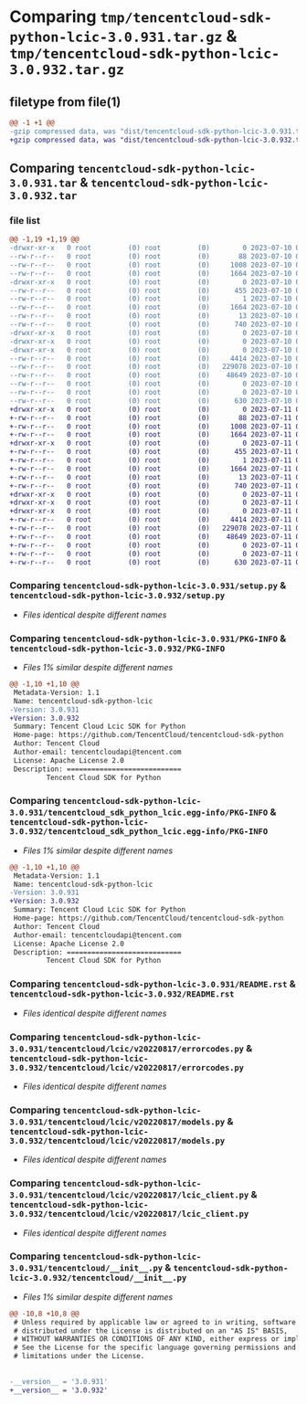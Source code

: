 # Comparing `tmp/tencentcloud-sdk-python-lcic-3.0.931.tar.gz` & `tmp/tencentcloud-sdk-python-lcic-3.0.932.tar.gz`

## filetype from file(1)

```diff
@@ -1 +1 @@
-gzip compressed data, was "dist/tencentcloud-sdk-python-lcic-3.0.931.tar", last modified: Mon Jul 10 00:43:24 2023, max compression
+gzip compressed data, was "dist/tencentcloud-sdk-python-lcic-3.0.932.tar", last modified: Tue Jul 11 00:48:37 2023, max compression
```

## Comparing `tencentcloud-sdk-python-lcic-3.0.931.tar` & `tencentcloud-sdk-python-lcic-3.0.932.tar`

### file list

```diff
@@ -1,19 +1,19 @@
-drwxr-xr-x   0 root         (0) root         (0)        0 2023-07-10 00:43:24.000000 tencentcloud-sdk-python-lcic-3.0.931/
--rw-r--r--   0 root         (0) root         (0)       88 2023-07-10 00:43:24.000000 tencentcloud-sdk-python-lcic-3.0.931/setup.cfg
--rw-r--r--   0 root         (0) root         (0)     1008 2023-07-10 00:43:24.000000 tencentcloud-sdk-python-lcic-3.0.931/setup.py
--rw-r--r--   0 root         (0) root         (0)     1664 2023-07-10 00:43:24.000000 tencentcloud-sdk-python-lcic-3.0.931/PKG-INFO
-drwxr-xr-x   0 root         (0) root         (0)        0 2023-07-10 00:43:24.000000 tencentcloud-sdk-python-lcic-3.0.931/tencentcloud_sdk_python_lcic.egg-info/
--rw-r--r--   0 root         (0) root         (0)      455 2023-07-10 00:43:24.000000 tencentcloud-sdk-python-lcic-3.0.931/tencentcloud_sdk_python_lcic.egg-info/SOURCES.txt
--rw-r--r--   0 root         (0) root         (0)        1 2023-07-10 00:43:24.000000 tencentcloud-sdk-python-lcic-3.0.931/tencentcloud_sdk_python_lcic.egg-info/dependency_links.txt
--rw-r--r--   0 root         (0) root         (0)     1664 2023-07-10 00:43:24.000000 tencentcloud-sdk-python-lcic-3.0.931/tencentcloud_sdk_python_lcic.egg-info/PKG-INFO
--rw-r--r--   0 root         (0) root         (0)       13 2023-07-10 00:43:24.000000 tencentcloud-sdk-python-lcic-3.0.931/tencentcloud_sdk_python_lcic.egg-info/top_level.txt
--rw-r--r--   0 root         (0) root         (0)      740 2023-07-10 00:43:24.000000 tencentcloud-sdk-python-lcic-3.0.931/README.rst
-drwxr-xr-x   0 root         (0) root         (0)        0 2023-07-10 00:43:24.000000 tencentcloud-sdk-python-lcic-3.0.931/tencentcloud/
-drwxr-xr-x   0 root         (0) root         (0)        0 2023-07-10 00:43:24.000000 tencentcloud-sdk-python-lcic-3.0.931/tencentcloud/lcic/
-drwxr-xr-x   0 root         (0) root         (0)        0 2023-07-10 00:43:24.000000 tencentcloud-sdk-python-lcic-3.0.931/tencentcloud/lcic/v20220817/
--rw-r--r--   0 root         (0) root         (0)     4414 2023-07-10 00:43:24.000000 tencentcloud-sdk-python-lcic-3.0.931/tencentcloud/lcic/v20220817/errorcodes.py
--rw-r--r--   0 root         (0) root         (0)   229078 2023-07-10 00:43:24.000000 tencentcloud-sdk-python-lcic-3.0.931/tencentcloud/lcic/v20220817/models.py
--rw-r--r--   0 root         (0) root         (0)    48649 2023-07-10 00:43:24.000000 tencentcloud-sdk-python-lcic-3.0.931/tencentcloud/lcic/v20220817/lcic_client.py
--rw-r--r--   0 root         (0) root         (0)        0 2023-07-10 00:43:24.000000 tencentcloud-sdk-python-lcic-3.0.931/tencentcloud/lcic/v20220817/__init__.py
--rw-r--r--   0 root         (0) root         (0)        0 2023-07-10 00:43:24.000000 tencentcloud-sdk-python-lcic-3.0.931/tencentcloud/lcic/__init__.py
--rw-r--r--   0 root         (0) root         (0)      630 2023-07-10 00:43:24.000000 tencentcloud-sdk-python-lcic-3.0.931/tencentcloud/__init__.py
+drwxr-xr-x   0 root         (0) root         (0)        0 2023-07-11 00:48:37.000000 tencentcloud-sdk-python-lcic-3.0.932/
+-rw-r--r--   0 root         (0) root         (0)       88 2023-07-11 00:48:37.000000 tencentcloud-sdk-python-lcic-3.0.932/setup.cfg
+-rw-r--r--   0 root         (0) root         (0)     1008 2023-07-11 00:48:37.000000 tencentcloud-sdk-python-lcic-3.0.932/setup.py
+-rw-r--r--   0 root         (0) root         (0)     1664 2023-07-11 00:48:37.000000 tencentcloud-sdk-python-lcic-3.0.932/PKG-INFO
+drwxr-xr-x   0 root         (0) root         (0)        0 2023-07-11 00:48:37.000000 tencentcloud-sdk-python-lcic-3.0.932/tencentcloud_sdk_python_lcic.egg-info/
+-rw-r--r--   0 root         (0) root         (0)      455 2023-07-11 00:48:37.000000 tencentcloud-sdk-python-lcic-3.0.932/tencentcloud_sdk_python_lcic.egg-info/SOURCES.txt
+-rw-r--r--   0 root         (0) root         (0)        1 2023-07-11 00:48:37.000000 tencentcloud-sdk-python-lcic-3.0.932/tencentcloud_sdk_python_lcic.egg-info/dependency_links.txt
+-rw-r--r--   0 root         (0) root         (0)     1664 2023-07-11 00:48:37.000000 tencentcloud-sdk-python-lcic-3.0.932/tencentcloud_sdk_python_lcic.egg-info/PKG-INFO
+-rw-r--r--   0 root         (0) root         (0)       13 2023-07-11 00:48:37.000000 tencentcloud-sdk-python-lcic-3.0.932/tencentcloud_sdk_python_lcic.egg-info/top_level.txt
+-rw-r--r--   0 root         (0) root         (0)      740 2023-07-11 00:48:37.000000 tencentcloud-sdk-python-lcic-3.0.932/README.rst
+drwxr-xr-x   0 root         (0) root         (0)        0 2023-07-11 00:48:37.000000 tencentcloud-sdk-python-lcic-3.0.932/tencentcloud/
+drwxr-xr-x   0 root         (0) root         (0)        0 2023-07-11 00:48:37.000000 tencentcloud-sdk-python-lcic-3.0.932/tencentcloud/lcic/
+drwxr-xr-x   0 root         (0) root         (0)        0 2023-07-11 00:48:37.000000 tencentcloud-sdk-python-lcic-3.0.932/tencentcloud/lcic/v20220817/
+-rw-r--r--   0 root         (0) root         (0)     4414 2023-07-11 00:48:37.000000 tencentcloud-sdk-python-lcic-3.0.932/tencentcloud/lcic/v20220817/errorcodes.py
+-rw-r--r--   0 root         (0) root         (0)   229078 2023-07-11 00:48:37.000000 tencentcloud-sdk-python-lcic-3.0.932/tencentcloud/lcic/v20220817/models.py
+-rw-r--r--   0 root         (0) root         (0)    48649 2023-07-11 00:48:37.000000 tencentcloud-sdk-python-lcic-3.0.932/tencentcloud/lcic/v20220817/lcic_client.py
+-rw-r--r--   0 root         (0) root         (0)        0 2023-07-11 00:48:37.000000 tencentcloud-sdk-python-lcic-3.0.932/tencentcloud/lcic/v20220817/__init__.py
+-rw-r--r--   0 root         (0) root         (0)        0 2023-07-11 00:48:37.000000 tencentcloud-sdk-python-lcic-3.0.932/tencentcloud/lcic/__init__.py
+-rw-r--r--   0 root         (0) root         (0)      630 2023-07-11 00:48:37.000000 tencentcloud-sdk-python-lcic-3.0.932/tencentcloud/__init__.py
```

### Comparing `tencentcloud-sdk-python-lcic-3.0.931/setup.py` & `tencentcloud-sdk-python-lcic-3.0.932/setup.py`

 * *Files identical despite different names*

### Comparing `tencentcloud-sdk-python-lcic-3.0.931/PKG-INFO` & `tencentcloud-sdk-python-lcic-3.0.932/PKG-INFO`

 * *Files 1% similar despite different names*

```diff
@@ -1,10 +1,10 @@
 Metadata-Version: 1.1
 Name: tencentcloud-sdk-python-lcic
-Version: 3.0.931
+Version: 3.0.932
 Summary: Tencent Cloud Lcic SDK for Python
 Home-page: https://github.com/TencentCloud/tencentcloud-sdk-python
 Author: Tencent Cloud
 Author-email: tencentcloudapi@tencent.com
 License: Apache License 2.0
 Description: ============================
         Tencent Cloud SDK for Python
```

### Comparing `tencentcloud-sdk-python-lcic-3.0.931/tencentcloud_sdk_python_lcic.egg-info/PKG-INFO` & `tencentcloud-sdk-python-lcic-3.0.932/tencentcloud_sdk_python_lcic.egg-info/PKG-INFO`

 * *Files 1% similar despite different names*

```diff
@@ -1,10 +1,10 @@
 Metadata-Version: 1.1
 Name: tencentcloud-sdk-python-lcic
-Version: 3.0.931
+Version: 3.0.932
 Summary: Tencent Cloud Lcic SDK for Python
 Home-page: https://github.com/TencentCloud/tencentcloud-sdk-python
 Author: Tencent Cloud
 Author-email: tencentcloudapi@tencent.com
 License: Apache License 2.0
 Description: ============================
         Tencent Cloud SDK for Python
```

### Comparing `tencentcloud-sdk-python-lcic-3.0.931/README.rst` & `tencentcloud-sdk-python-lcic-3.0.932/README.rst`

 * *Files identical despite different names*

### Comparing `tencentcloud-sdk-python-lcic-3.0.931/tencentcloud/lcic/v20220817/errorcodes.py` & `tencentcloud-sdk-python-lcic-3.0.932/tencentcloud/lcic/v20220817/errorcodes.py`

 * *Files identical despite different names*

### Comparing `tencentcloud-sdk-python-lcic-3.0.931/tencentcloud/lcic/v20220817/models.py` & `tencentcloud-sdk-python-lcic-3.0.932/tencentcloud/lcic/v20220817/models.py`

 * *Files identical despite different names*

### Comparing `tencentcloud-sdk-python-lcic-3.0.931/tencentcloud/lcic/v20220817/lcic_client.py` & `tencentcloud-sdk-python-lcic-3.0.932/tencentcloud/lcic/v20220817/lcic_client.py`

 * *Files identical despite different names*

### Comparing `tencentcloud-sdk-python-lcic-3.0.931/tencentcloud/__init__.py` & `tencentcloud-sdk-python-lcic-3.0.932/tencentcloud/__init__.py`

 * *Files 1% similar despite different names*

```diff
@@ -10,8 +10,8 @@
 # Unless required by applicable law or agreed to in writing, software
 # distributed under the License is distributed on an "AS IS" BASIS,
 # WITHOUT WARRANTIES OR CONDITIONS OF ANY KIND, either express or implied.
 # See the License for the specific language governing permissions and
 # limitations under the License.
 
 
-__version__ = '3.0.931'
+__version__ = '3.0.932'
```

